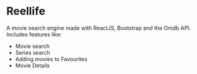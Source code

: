 # Reellife
A movie search engine made with ReactJS, Bootstrap and the Omdb API.
Includes features like:
- Movie search
- Series search
- Adding movies to Favourites
- Movie Details
